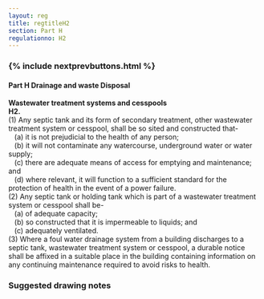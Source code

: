 ```yaml
---
layout: reg
title: regtitleH2
section: Part H
regulationno: H2
---
```


<div class="panel panel-primary">
  <div class="panel-heading">
    <h3 class="panel-title">
      {% include nextprevbuttons.html %}
        <h4>Part H  Drainage and waste Disposal</h4>
    </h3>
  </div>
  <div class="panel-body">
    <p>
        <strong>Wastewater treatment systems and cesspools</strong><br>
        <strong>H2.</strong><br>
            (1) Any septic tank and its form of secondary treatment, other wastewater treatment system or cesspool, shall be so sited and constructed that-<br>
            &nbsp;&nbsp;&nbsp;(a) it is not prejudicial to the health of any person;<br>
            &nbsp;&nbsp;&nbsp;(b) it will not contaminate any watercourse, underground water or water supply;<br>
            &nbsp;&nbsp;&nbsp;(c) there are adequate means of access for emptying and maintenance; and <br>
            &nbsp;&nbsp;&nbsp;(d) where relevant, it will function to a sufficient standard for the protection of health in the event of a power failure.<br>
            (2) Any septic tank or holding tank which is part of a wastewater treatment system or cesspool shall be-<br>
            &nbsp;&nbsp;&nbsp;(a) of adequate capacity;<br>
            &nbsp;&nbsp;&nbsp;(b) so constructed that it is impermeable to liquids; and <br>
            &nbsp;&nbsp;&nbsp;(c) adequately ventilated.<br>
            (3) Where a foul water drainage system from a building discharges to a septic tank, wastewater treatment system or cesspool, a durable notice shall be affixed in a suitable place in the building containing information on any continuing maintenance required to avoid risks to health.
    </p>
  </div>
</div>



### Suggested drawing notes